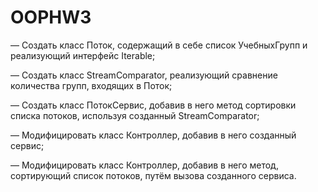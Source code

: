 # OOPHW3
— Создать класс Поток, содержащий в себе список УчебныхГрупп и реализующий интерфейс Iterable;


— Создать класс StreamComparator, реализующий сравнение количества групп, входящих в Поток;

— Создать класс ПотокСервис, добавив в него метод сортировки списка потоков, используя созданный StreamComparator;

— Модифицировать класс Контроллер, добавив в него созданный сервис;

— Модифицировать класс Контроллер, добавив в него метод, сортирующий список потоков, путём вызова созданного сервиса.
